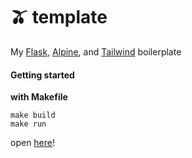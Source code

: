 # 🫒 template

My [Flask](https://flask.palletsprojects.com/en/stable/), [Alpine](https://alpinejs.dev/), and [Tailwind](https://tailwindcss.com/) 
boilerplate

#### Getting started

**with Makefile**
```shell
make build
make run
```

open [here](http://localhost:8000)!

